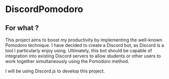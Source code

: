 # DiscordPomodoro

## For what ? 

This project aims to boost my productivity by implementing the well-known Pomodoro technique. I have decided to create a Discord bot, as Discord is a tool I particularly enjoy using. Ultimately, this bot should be capable of integration into existing Discord servers to allow students or other users to work together simultaneously using the Pomodoro method.

I will be using Discord.js to develop this project.
